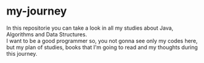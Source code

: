 # my-journey
In this repositorie you can take a look in all my studies about Java, Algorithms and Data Structures. <br>
I want to be a good programmer so, you not gonna see only my codes here, but my plan of studies, books that I'm going to read and my thoughts during this journey.
